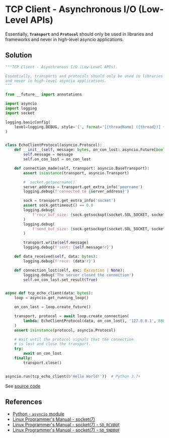 # TCP Client - Asynchronous I/O (Low-Level APIs)

Essentially, **`Transport`** and **`Protocol`** should only be used in libraries and frameworks
and never in high-level asyncio applications.

## Solution

```python
"""TCP Client - Asynchronous I/O (Low-Level APIs).

Essentially, transports and protocols should only be used in libraries and frameworks
and never in high-level asyncio applications.
"""

from __future__ import annotations

import asyncio
import logging
import socket

logging.basicConfig(
    level=logging.DEBUG, style='{', format='[{threadName} ({thread})] {message}'
)


class EchoClientProtocol(asyncio.Protocol):
    def __init__(self, message: bytes, on_con_lost: asyncio.Future[bool]):
        self.message = message
        self.on_con_lost = on_con_lost

    def connection_made(self, transport: asyncio.BaseTransport):
        assert isinstance(transport, asyncio.Transport)

        # `socket.getpeername()`
        server_address = transport.get_extra_info('peername')
        logging.debug(f'connected to {server_address}')

        sock = transport.get_extra_info('socket')
        assert sock.gettimeout() == 0.0
        logging.debug(
            f'recv_buf_size: {sock.getsockopt(socket.SOL_SOCKET, socket.SO_RCVBUF)}'
        )
        logging.debug(
            f'send_buf_size: {sock.getsockopt(socket.SOL_SOCKET, socket.SO_SNDBUF)}'
        )

        transport.write(self.message)
        logging.debug(f'sent: {self.message!r}')

    def data_received(self, data: bytes):
        logging.debug(f'recv: {data!r}')

    def connection_lost(self, exc: Exception | None):
        logging.debug('The server closed the connection')
        self.on_con_lost.set_result(True)


async def tcp_echo_client(data: bytes):
    loop = asyncio.get_running_loop()

    on_con_lost = loop.create_future()

    transport, protocol = await loop.create_connection(
        lambda: EchoClientProtocol(data, on_con_lost), '127.0.0.1', 8888
    )
    assert isinstance(protocol, asyncio.Protocol)

    # Wait until the protocol signals that the connection
    # is lost and close the transport.
    try:
        await on_con_lost
    finally:
        transport.close()


asyncio.run(tcp_echo_client(b'Hello World!'))  # Python 3.7+
```

See [source code](https://github.com/leven-cn/python-cookbook/blob/main/examples/core/tcp_client_asyncio_low_api.py)

## References

- [Python - `asyncio` module](https://docs.python.org/3/library/asyncio.html)
- [Linux Programmer's Manual - socket(7)](https://manpages.debian.org/bullseye/manpages/socket.7.en.html)
- [Linux Programmer's Manual - socket(7) - `SO_RCVBUF`](https://manpages.debian.org/bullseye/manpages/socket.7.en.html#SO_RCVBUF)
- [Linux Programmer's Manual - socket(7) - `SO_SNDBUF`](https://manpages.debian.org/bullseye/manpages/socket.7.en.html#SO_SNDBUF)
